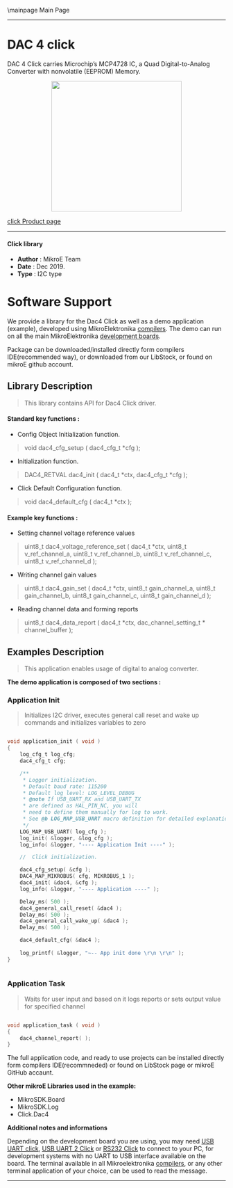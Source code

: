 \mainpage Main Page
 
 

---
# DAC 4 click

DAC 4 Click carries Microchip’s MCP4728 IC, a Quad Digital-to-Analog Converter with nonvolatile (EEPROM) Memory. 

<p align="center">
  <img src="https://download.mikroe.com/images/click_for_ide/dac4_click.png" height=300px>
</p>

[click Product page](https://www.mikroe.com/dac-4-click)

---


#### Click library 

- **Author**        : MikroE Team
- **Date**          : Dec 2019.
- **Type**          : I2C type


# Software Support

We provide a library for the Dac4 Click 
as well as a demo application (example), developed using MikroElektronika 
[compilers](https://shop.mikroe.com/compilers). 
The demo can run on all the main MikroElektronika [development boards](https://shop.mikroe.com/development-boards).

Package can be downloaded/installed directly form compilers IDE(recommended way), or downloaded from our LibStock, or found on mikroE github account. 

## Library Description

> This library contains API for Dac4 Click driver.

#### Standard key functions :

- Config Object Initialization function.
> void dac4_cfg_setup ( dac4_cfg_t *cfg ); 
 
- Initialization function.
> DAC4_RETVAL dac4_init ( dac4_t *ctx, dac4_cfg_t *cfg );

- Click Default Configuration function.
> void dac4_default_cfg ( dac4_t *ctx );


#### Example key functions :

- Setting channel voltage reference values
> uint8_t dac4_voltage_reference_set ( dac4_t *ctx, uint8_t v_ref_channel_a, uint8_t v_ref_channel_b, uint8_t v_ref_channel_c, uint8_t v_ref_channel_d );
 
- Writing channel gain values
> uint8_t dac4_gain_set ( dac4_t *ctx, uint8_t gain_channel_a, uint8_t gain_channel_b, uint8_t gain_channel_c, uint8_t gain_channel_d );

- Reading channel data and forming reports
> uint8_t dac4_data_report ( dac4_t *ctx, dac_channel_setting_t * channel_buffer );

## Examples Description

> This application enables usage of digital to analog converter.

**The demo application is composed of two sections :**

### Application Init 

> Initializes I2C driver, executes general call reset and wake up commands and initializes variables to zero

```c

void application_init ( void )
{
    log_cfg_t log_cfg;
    dac4_cfg_t cfg;

    /** 
     * Logger initialization.
     * Default baud rate: 115200
     * Default log level: LOG_LEVEL_DEBUG
     * @note If USB_UART_RX and USB_UART_TX 
     * are defined as HAL_PIN_NC, you will 
     * need to define them manually for log to work. 
     * See @b LOG_MAP_USB_UART macro definition for detailed explanation.
     */
    LOG_MAP_USB_UART( log_cfg );
    log_init( &logger, &log_cfg );
    log_info( &logger, "---- Application Init ----" );

    //  Click initialization.

    dac4_cfg_setup( &cfg );
    DAC4_MAP_MIKROBUS( cfg, MIKROBUS_1 );
    dac4_init( &dac4, &cfg );
    log_info( &logger, "---- Application ----" );

    Delay_ms( 500 );
    dac4_general_call_reset( &dac4 );
    Delay_ms( 500 );
    dac4_general_call_wake_up( &dac4 );
    Delay_ms( 500 );

    dac4_default_cfg( &dac4 );
    
    log_printf( &logger, "~-- App init done \r\n \r\n" );
}
  
```

### Application Task

> Waits for user input and based on it logs reports or sets output value for specified channel

```c

void application_task ( void )
{
    dac4_channel_report( );
} 

```


The full application code, and ready to use projects can be  installed directly form compilers IDE(recommneded) or found on LibStock page or mikroE GitHub accaunt.

**Other mikroE Libraries used in the example:** 

- MikroSDK.Board
- MikroSDK.Log
- Click.Dac4

**Additional notes and informations**

Depending on the development board you are using, you may need 
[USB UART click](https://shop.mikroe.com/usb-uart-click), 
[USB UART 2 Click](https://shop.mikroe.com/usb-uart-2-click) or 
[RS232 Click](https://shop.mikroe.com/rs232-click) to connect to your PC, for 
development systems with no UART to USB interface available on the board. The 
terminal available in all Mikroelektronika 
[compilers](https://shop.mikroe.com/compilers), or any other terminal application 
of your choice, can be used to read the message.



---
